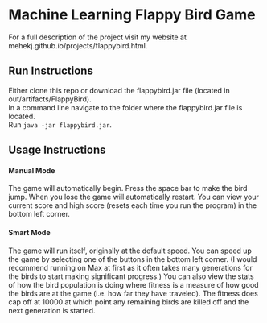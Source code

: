# Machine Learning Flappy Bird Game

For a full description of the project visit my website at mehekj.github.io/projects/flappybird.html.

## Run Instructions
Either clone this repo or download the flappybird.jar file (located in out/artifacts/FlappyBird).  
In a command line navigate to the folder where the flappybird.jar file is located.  
Run `java -jar flappybird.jar`.

## Usage Instructions
#### Manual Mode
The game will automatically begin. Press the space bar to make the bird jump. When you lose the game will automatically restart.
You can view your current score and high score (resets each time you run the program) in the bottom left corner.

#### Smart Mode
The game will run itself, originally at the default speed. You can speed up the game by selecting one of the buttons in the bottom left corner.
(I would recommend running on Max at first as it often takes many generations for the birds to start making significant progress.)
You can also view the stats of how the bird population is doing where fitness is a measure of how good the birds are at the game (i.e. how far they have traveled).
The fitness does cap off at 10000 at which point any remaining birds are killed off and the next generation is started.
